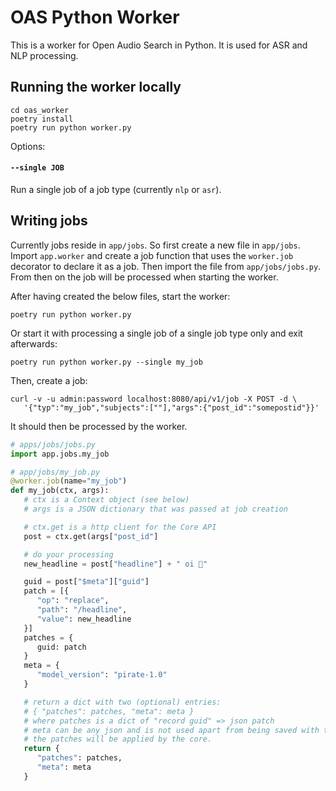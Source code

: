 # OAS Python Worker

This is a worker for Open Audio Search in Python. It is used for ASR and NLP processing.

## Running the worker locally

```
cd oas_worker
poetry install
poetry run python worker.py
```

Options:

#### `--single JOB`

Run a single job of a job type (currently `nlp` or `asr`).

## Writing jobs

Currently jobs reside in `app/jobs`. So first create a new file in `app/jobs`. Import `app.worker` and create a job function that uses the `worker.job` decorator to declare it as a job. Then import the file from `app/jobs/jobs.py`. From then on the job will be processed when starting the worker.

After having created the below files, start the worker:
```
poetry run python worker.py
```
Or start it with processing a single job of a single job type only and exit afterwards:

```
poetry run python worker.py --single my_job
```

Then, create a job:
```shell
curl -v -u admin:password localhost:8080/api/v1/job -X POST -d \
   '{"typ":"my_job","subjects":[""],"args":{"post_id":"somepostid"}}'
```

It should then be processed by the worker.

```python
# apps/jobs/jobs.py
import app.jobs.my_job
```

```python
# app/jobs/my_job.py
@worker.job(name="my_job")
def my_job(ctx, args):
   # ctx is a Context object (see below)
   # args is a JSON dictionary that was passed at job creation

   # ctx.get is a http client for the Core API
   post = ctx.get(args["post_id"]

   # do your processing
   new_headline = post["headline"] + " oi 🏴"

   guid = post["$meta"]["guid"]
   patch = [{
      "op": "replace",
      "path": "/headline",
      "value": new_headline
   }]
   patches = {
      guid: patch
   }
   meta = {
      "model_version": "pirate-1.0"
   }

   # return a dict with two (optional) entries:
   # { "patches": patches, "meta": meta }
   # where patches is a dict of "record guid" => json patch
   # meta can be any json and is not used apart from being saved with the job result.
   # the patches will be applied by the core.
   return {
      "patches": patches,
      "meta": meta
   }
```
